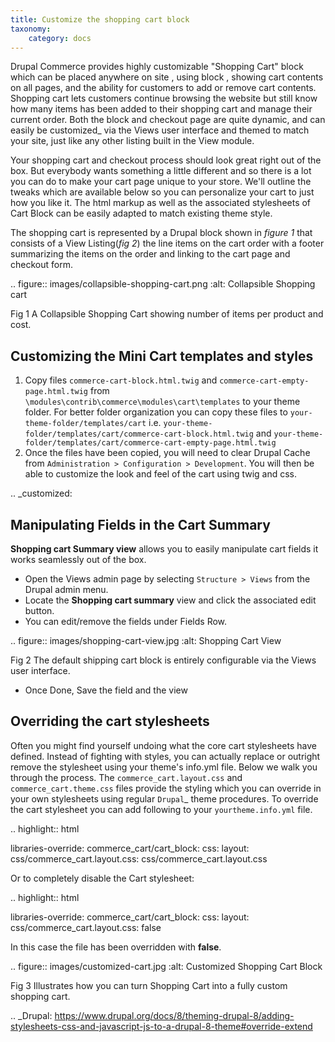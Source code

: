 ```yaml
---
title: Customize the shopping cart block
taxonomy:
    category: docs
---
```


Drupal Commerce provides highly customizable "Shopping Cart" block which can be placed anywhere on site , using block , showing cart contents on all pages, and the ability for customers to add or remove cart contents. Shopping cart lets customers continue browsing the website but still know how many items has been added to their shopping cart and manage their current order. Both the block and checkout page are quite dynamic, and can easily be customized_ via the Views user interface and themed to match your site, just like any other listing built in the View module.
 
Your shopping cart and checkout process should look great right out of the box. But everybody wants something a little different and so there is a lot you can do to make your cart page unique to your store. We'll outline the tweaks which are available below so you can personalize your cart to just how you like it.  The html markup as well as the associated stylesheets of Cart Block can be easily adapted to match existing theme style.
 
The shopping cart is represented by a Drupal block shown in *figure 1* that consists of a View Listing(*fig 2*) the line items on the cart order with a footer summarizing the items on the order and linking to the cart page and checkout form. 

.. figure:: images/collapsible-shopping-cart.png
   :alt: Collapsible Shopping cart

   Fig 1 A Collapsible Shopping Cart showing number of items per product and cost.

Customizing the Mini Cart templates and styles
----------------------------------------------
1. Copy files ``commerce-cart-block.html.twig`` and ``commerce-cart-empty-page.html.twig`` from ``\modules\contrib\commerce\modules\cart\templates`` to your theme folder. For better folder organization you can copy these files to ``your-theme-folder/templates/cart`` i.e. ``your-theme-folder/templates/cart/commerce-cart-block.html.twig`` and ``your-theme-folder/templates/cart/commerce-cart-empty-page.html.twig``
2. Once the files have been copied, you will need to clear Drupal Cache from ``Administration > Configuration > Development``. You will then be able to customize the look and feel of the cart using twig and css.

.. _customized:

Manipulating Fields in the Cart Summary
---------------------------------------
**Shopping cart Summary view** allows you to easily manipulate cart fields it works seamlessly out of the box. 

- Open the Views admin page by selecting ``Structure > Views`` from the Drupal admin menu.
- Locate the **Shopping cart summary** view and click the associated edit button.
- You can edit/remove the fields under Fields Row.

.. figure:: images/shopping-cart-view.jpg
   :alt: Shopping Cart View
   
   Fig 2 The default shipping cart block is entirely configurable via the Views user interface.

- Once Done, Save the field and the view

Overriding the cart stylesheets
-------------------------------

Often you might find yourself undoing what the core cart stylesheets have defined. Instead of fighting with styles, you can actually replace or outright remove the stylesheet using your theme's info.yml file. Below we walk you through the process.
The ``commerce_cart.layout.css`` and ``commerce_cart.theme.css`` files provide the styling which you can override in your own stylesheets using regular `Drupal`_ theme procedures. To override the cart stylesheet you can add following to your ``yourtheme.info.yml`` file.


.. highlight:: html

libraries-override:
  commerce_cart/cart_block:
    css:
      layout:
        css/commerce_cart.layout.css: css/commerce_cart.layout.css

Or to completely disable the Cart stylesheet:


.. highlight:: html

libraries-override:
  commerce_cart/cart_block:
    css:
      layout:
        css/commerce_cart.layout.css: false
 
In this case the file has been overridden with **false**.

.. figure:: images/customized-cart.jpg
   :alt: Customized Shopping Cart Block
   
   Fig 3 Illustrates how you can turn Shopping Cart into a fully custom shopping cart.


.. _Drupal: https://www.drupal.org/docs/8/theming-drupal-8/adding-stylesheets-css-and-javascript-js-to-a-drupal-8-theme#override-extend
